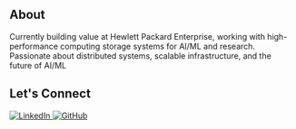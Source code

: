 
## About

Currently building value at Hewlett Packard Enterprise, working with high-performance computing storage systems for AI/ML and research. Passionate about distributed systems, scalable infrastructure, and the future of AI/ML

## Let's Connect
<p>
  <a href="https://www.linkedin.com/in/sakib-samar" target="_blank">
    <img src="https://img.shields.io/badge/LinkedIn-0A66C2?style=flat&logo=linkedin&logoColor=white" alt="LinkedIn" />
  </a>
  <a href="https://github.com/sakib-samar" target="_blank">
    <img src="https://img.shields.io/badge/GitHub-181717?style=flat&logo=github&logoColor=white" alt="GitHub" />
  </a>
</p>